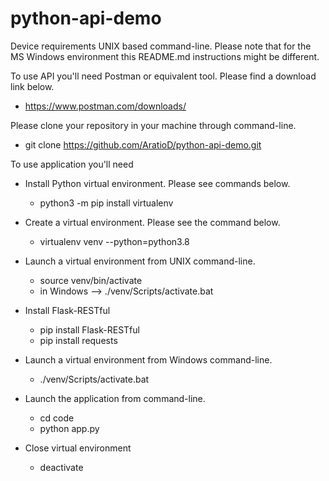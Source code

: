 # python-api-demo

Device requirements UNIX based command-line. Please note that for the MS Windows environment this README.md instructions might be different. 

To use API you'll need Postman or equivalent tool. Please find a download link below.
* https://www.postman.com/downloads/

Please clone your repository in your machine through command-line.
* git clone https://github.com/AratioD/python-api-demo.git

To use application you'll need
* Install Python virtual environment. Please see commands below.
    * python3 -m pip install virtualenv
  
  
* Create a virtual environment. Please see the command below.
  * virtualenv venv --python=python3.8
  
* Launch a virtual environment from UNIX command-line.
  *  source venv/bin/activate
  * in Windows --> ./venv/Scripts/activate.bat
  
* Install Flask-RESTful
  *  pip install Flask-RESTful
  *  pip install requests
  
* Launch a virtual environment from Windows command-line.
  *  ./venv/Scripts/activate.bat
  
* Launch the application from command-line.
  * cd code  
  * python app.py
  
* Close virtual environment
  * deactivate
  